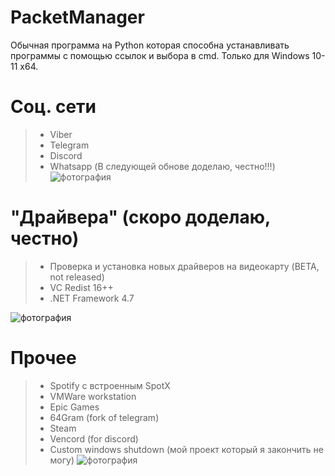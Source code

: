 # PacketManager
Обычная программа на Python которая способна устанавливать программы с помощью ссылок и выбора в cmd. Только для Windows 10-11 x64.


# Соц. сети
> - Viber
> - Telegram
> - Discord
> - Whatsapp (В следующей обнове доделаю, честно!!!)
![фотография](https://github.com/prunus1337/PacketManager/assets/109693401/4d3f7f85-fecc-438e-ba51-67e284d5aeb2)


# "Драйвера" (скоро доделаю, честно)
> - Проверка и установка новых драйверов на видеокарту (BETA, not released)
> - VC Redist 16++
> - .NET Framework 4.7


![фотография](https://github.com/prunus1337/PacketManager/assets/109693401/a40aaf67-8d9e-4c79-a740-ad07d3f45134)


# Прочее
> - Spotify с встроенным SpotX
> - VMWare workstation
> - Epic Games
> - 64Gram (fork of telegram)
> - Steam
> - Vencord (for discord)
> - Custom windows shutdown (мой проект который я закончить не могу)
![фотография](https://github.com/prunus1337/PacketManager/assets/109693401/090f6209-5716-4903-8141-8aa472fdcdc6)
